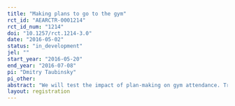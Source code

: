 ```yaml
---
title: "Making plans to go to the gym"
rct_id: "AEARCTR-0001214"
rct_id_num: "1214"
doi: "10.1257/rct.1214-3.0"
date: "2016-05-02"
status: "in_development"
jel: ""
start_year: "2016-05-20"
end_year: "2016-07-08"
pi: "Dmitry Taubinsky"
pi_other:
abstract: "We will test the impact of plan-making on gym attendance. Treated participants will be asked to make a plan about the date and times during which they will attend the gym. These plans may be synced to their electronic calendars. We will examine the impact of this planning prompt on their subsequent behavior."
layout: registration
---
```


